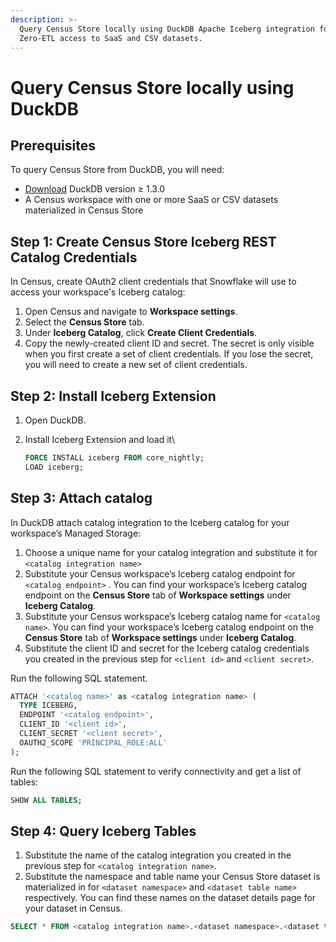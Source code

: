 ```yaml
---
description: >-
  Query Census Store locally using DuckDB Apache Iceberg integration for
  Zero-ETL access to SaaS and CSV datasets.
---
```


# Query Census Store locally using DuckDB

## Prerequisites

To query Census Store from DuckDB, you will need:

* [Download](https://duckdb.org/docs/installation/?version=main\&environment=cli\&platform=macos\&download_method=direct) DuckDB version ≥ 1.3.0
* A Census workspace with one or more SaaS or CSV datasets materialized in Census Store

## Step 1: Create Census Store Iceberg REST Catalog Credentials

In Census, create OAuth2 client credentials that Snowflake will use to access your workspace's Iceberg catalog:

1. Open Census and navigate to **Workspace settings**.
2. Select the **Census Store** tab.
3. Under **Iceberg Catalog**, click **Create Client Credentials**.
4. Copy the newly-created client ID and secret. The secret is only visible when you first create a set of client credentials. If you lose the secret, you will need to create a new set of client credentials.

## Step 2: Install Iceberg Extension

1. Open DuckDB.
2.  Install Iceberg Extension and load it\


    ```sql
    FORCE INSTALL iceberg FROM core_nightly;
    LOAD iceberg;
    ```

## Step 3: Attach catalog

In DuckDB attach catalog integration to the Iceberg catalog for your workspace’s Managed Storage:

1. Choose a unique name for your catalog integration and substitute it for `<catalog integration name>`
2. Substitute your Census workspace’s Iceberg catalog endpoint for `<catalog endpoint>` . You can find your workspace’s Iceberg catalog endpoint on the **Census Store** tab of **Workspace settings** under **Iceberg Catalog**.
3. Substitute your Census workspace’s Iceberg catalog name for `<catalog name>`. You can find your workspace’s Iceberg catalog endpoint on the **Census Store** tab of **Workspace settings** under **Iceberg Catalog**.
4. Substitute the client ID and secret for the Iceberg catalog credentials you created in the previous step for `<client id>` and `<client secret>`.

Run the following SQL statement.

```sql
ATTACH '<catalog name>' as <catalog integration name> (
  TYPE ICEBERG,
  ENDPOINT '<catalog endpoint>',
  CLIENT_ID '<client id>',
  CLIENT_SECRET '<client secret>',
  OAUTH2_SCOPE 'PRINCIPAL_ROLE:ALL'
);
```

Run the following SQL statement to verify connectivity and get a list of tables:

```sql
SHOW ALL TABLES;
```

## Step 4: Query Iceberg Tables

1. Substitute the name of the catalog integration you created in the previous step for `<catalog integration name>`.
2. Substitute the namespace and table name your Census Store dataset is materialized in for `<dataset namespace>` and `<dataset table name>` respectively. You can find these names on the dataset details page for your dataset in Census.

```sql
SELECT * FROM <catalog integration name>.<dataset namespace>.<dataset table name> LIMIT 5;
```

